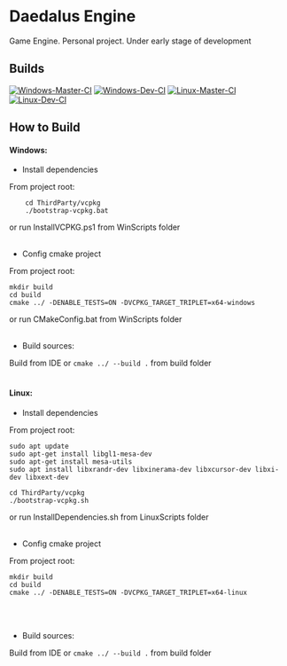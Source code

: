 # Daedalus Engine
Game Engine. Personal project. Under early stage of development


## Builds

[![Windows-Master-CI](https://github.com/prostomaxym/daedalus_engine/actions/workflows/Windows-Master-CI.yml/badge.svg?branch=master)](https://github.com/prostomaxym/daedalus_engine/actions/workflows/Windows-Master-CI.yml)
[![Windows-Dev-CI](https://github.com/prostomaxym/daedalus_engine/actions/workflows/Windows-Dev-CI.yml/badge.svg)](https://github.com/prostomaxym/daedalus_engine/actions/workflows/Windows-Dev-CI.yml)
[![Linux-Master-CI](https://github.com/prostomaxym/daedalus_engine/actions/workflows/Linux-Master-CI.yml/badge.svg?branch=master)](https://github.com/prostomaxym/daedalus_engine/actions/workflows/Linux-Master-CI.yml)
[![Linux-Dev-CI](https://github.com/prostomaxym/daedalus_engine/actions/workflows/Linux-Dev-CI.yml/badge.svg)](https://github.com/prostomaxym/daedalus_engine/actions/workflows/Linux-Dev-CI.yml)


## How to Build

#### Windows:
- Install dependencies

From project root:
````console
    cd ThirdParty/vcpkg
    ./bootstrap-vcpkg.bat
````
or run InstallVCPKG.ps1 from WinScripts folder
<br>
<br>

- Config cmake project

From project root:
````console
mkdir build
cd build
cmake ../ -DENABLE_TESTS=ON -DVCPKG_TARGET_TRIPLET=x64-windows
````
or run CMakeConfig.bat from WinScripts folder
<br>
<br>

- Build sources:

Build from IDE or `cmake ../ --build .` from build folder
<br>
<br>

#### Linux:
- Install dependencies

From project root:
````console
sudo apt update
sudo apt-get install libgl1-mesa-dev
sudo apt-get install mesa-utils
sudo apt install libxrandr-dev libxinerama-dev libxcursor-dev libxi-dev libxext-dev

cd ThirdParty/vcpkg
./bootstrap-vcpkg.sh
````
or run InstallDependencies.sh from LinuxScripts folder
<br>
<br>

- Config cmake project

From project root:
````console
mkdir build
cd build
cmake ../ -DENABLE_TESTS=ON -DVCPKG_TARGET_TRIPLET=x64-linux
````
<br>
<br>

- Build sources:

Build from IDE or `cmake ../ --build .` from build folder
<br>
<br>
